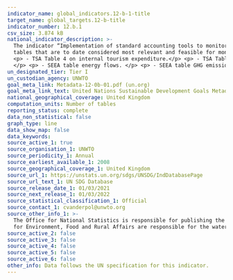 ```yaml
---
indicator_name: global_indicators.12-b-1-title
target_name: global_targets.12-b-title
indicator_number: 12.b.1
csv_size: 3.874 kB
national_indicator_description: >-
  The indicator “Implementation of standard accounting tools to monitor the economic and environmental aspects of tourism sustainability” relates to the degree of implementation in countries of the Tourism Satellite Account (TSA) and the System of Environmental and Economic Accounts (SEEA)
  tables that are to date considered most relevant and feasible for monitoring sustainability in tourism. These tables are - <p> - TSA Table 1 on inbound tourism expenditure.</p> <p> - TSA Table 2 on domestic tourism expenditure.</p> <p> - TSA Table 3 on outbound tourism expenditure.</p>
  <p> - TSA Table 4 on internal tourism expenditure.</p> <p> - TSA Table 5 on production accounts of tourism industries.</p> <p> -TSA Table 6 domestic supply and internal tourism consumption. </p> <p> - TSA Table 7 on employment in tourism industries. </p> <p> - SEEA table water flows.
  </p> <p> - SEEA table energy flows. </p> <p> - SEEA table GHG emissions. </p> <p> - SEEA table solid waste.
un_designated_tier: Tier I
un_custodian_agency: UNWTO
goal_meta_link: Metadata-12-0b-01.pdf (un.org)
goal_meta_link_text: United Nations Sustainable Development Goals Metadata 
national_geographical_coverage: United Kingdom
computation_units: Number of tables
reporting_status: complete
data_non_statistical: false
graph_type: line
data_show_map: false
data_keywords:
source_active_1: true
source_organisation_1: UNWTO
source_periodicity_1: Annual
source_earliest_available_1: 2008
source_geographical_coverage_1: United Kingdom
source_url_1: https://unstats.un.org/sdgs/UNSDG/IndDatabasePage
source_url_text_1: UN SDG Database
source_release_date_1: 01/03/2021
source_next_release_1: 01/03/2022
source_statistical_classification_1: Official
source_contact_1: cvanderpol@unwto.org
source_other_info_1: >-
  The Office for National Statistics is responsible for publishing the Tourism Satellite Account tables for the UK. The Office for National Statistics is responsible for System of Environmental-Economic Accounting (SEEA) Physical flow accounts for energy and air emissions. The Department
  for Environment, Food and Rural Affairs are responsible for the water and waste figures.
source_active_2: false
source_active_3: false
source_active_4: false
source_active_5: false
source_active_6: false
other_info: Data follows the UN specification for this indicator. 
---
```


